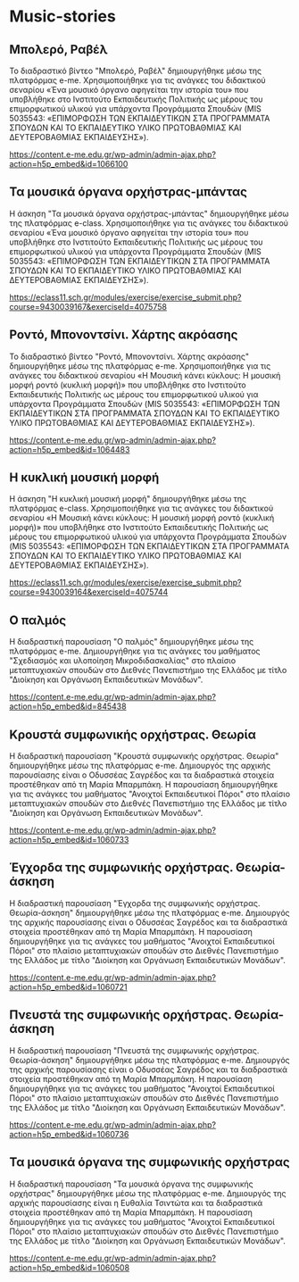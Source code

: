 # Music-stories

## Μπολερό, Ραβέλ
To διαδραστικό βίντεο "Μπολερό, Ραβέλ" δημιουργήθηκε μέσω της πλατφόρμας e-me. Χρησιμοποιήθηκε για τις ανάγκες του διδακτικού σεναρίου «Ένα μουσικό όργανο αφηγείται την ιστορία του» που υποβλήθηκε στο Ινστιτούτο Εκπαιδευτικής Πολιτικής ως μέρους του επιμορφωτικού υλικού για υπάρχοντα Προγράμματα Σπουδών (MIS 5035543: «ΕΠΙΜΟΡΦΩΣΗ ΤΩΝ ΕΚΠΑΙΔΕΥΤΙΚΩΝ ΣΤΑ ΠΡΟΓΡΑΜΜΑΤΑ ΣΠΟΥΔΩΝ ΚΑΙ ΤΟ ΕΚΠΑΙΔΕΥΤΙΚΟ ΥΛΙΚΟ ΠΡΩΤΟΒΑΘΜΙΑΣ ΚΑΙ ΔΕΥΤΕΡΟΒΑΘΜΙΑΣ ΕΚΠΑΙΔΕΥΣΗΣ»).

https://content.e-me.edu.gr/wp-admin/admin-ajax.php?action=h5p_embed&id=1066100

##  Τα μουσικά όργανα ορχήστρας-μπάντας  
H άσκηση "Τα μουσικά όργανα ορχήστρας-μπάντας" δημιουργήθηκε μέσω της πλατφόρμας e-class. Χρησιμοποιήθηκε για τις ανάγκες του διδακτικού σεναρίου «Ένα μουσικό όργανο αφηγείται την ιστορία του» που υποβλήθηκε στο Ινστιτούτο Εκπαιδευτικής Πολιτικής ως μέρους του επιμορφωτικού υλικού για υπάρχοντα Προγράμματα Σπουδών (MIS 5035543: «ΕΠΙΜΟΡΦΩΣΗ ΤΩΝ ΕΚΠΑΙΔΕΥΤΙΚΩΝ ΣΤΑ ΠΡΟΓΡΑΜΜΑΤΑ ΣΠΟΥΔΩΝ ΚΑΙ ΤΟ ΕΚΠΑΙΔΕΥΤΙΚΟ ΥΛΙΚΟ ΠΡΩΤΟΒΑΘΜΙΑΣ ΚΑΙ ΔΕΥΤΕΡΟΒΑΘΜΙΑΣ ΕΚΠΑΙΔΕΥΣΗΣ»).

https://eclass11.sch.gr/modules/exercise/exercise_submit.php?course=9430039167&exerciseId=4075758

## Ροντό, Μπονοντσίνι. Χάρτης ακρόασης

To διαδραστικό βίντεο "Ροντό, Μπονοντσίνι. Χάρτης ακρόασης" δημιουργήθηκε μέσω της πλατφόρμας e-me. Χρησιμοποιήθηκε για τις ανάγκες του διδακτικού σεναρίου «Η Μουσική κάνει κύκλους: Η μουσική μορφή ροντό (κυκλική μορφή)» που υποβλήθηκε στο Ινστιτούτο Εκπαιδευτικής Πολιτικής ως μέρους του επιμορφωτικού υλικού για υπάρχοντα Προγράμματα Σπουδών (MIS 5035543: «ΕΠΙΜΟΡΦΩΣΗ ΤΩΝ ΕΚΠΑΙΔΕΥΤΙΚΩΝ ΣΤΑ ΠΡΟΓΡΑΜΜΑΤΑ ΣΠΟΥΔΩΝ ΚΑΙ ΤΟ ΕΚΠΑΙΔΕΥΤΙΚΟ ΥΛΙΚΟ ΠΡΩΤΟΒΑΘΜΙΑΣ ΚΑΙ ΔΕΥΤΕΡΟΒΑΘΜΙΑΣ ΕΚΠΑΙΔΕΥΣΗΣ»).

https://content.e-me.edu.gr/wp-admin/admin-ajax.php?action=h5p_embed&id=1064483

## Η κυκλική μουσική μορφή
H άσκηση "Η κυκλική μουσική μορφή" δημιουργήθηκε μέσω της πλατφόρμας e-class. Χρησιμοποιήθηκε για τις ανάγκες του διδακτικού σεναρίου «Η Μουσική κάνει κύκλους: Η μουσική μορφή ροντό (κυκλική μορφή)» που υποβλήθηκε στο Ινστιτούτο Εκπαιδευτικής Πολιτικής ως μέρους του επιμορφωτικού υλικού για υπάρχοντα Προγράμματα Σπουδών (MIS 5035543: «ΕΠΙΜΟΡΦΩΣΗ ΤΩΝ ΕΚΠΑΙΔΕΥΤΙΚΩΝ ΣΤΑ ΠΡΟΓΡΑΜΜΑΤΑ ΣΠΟΥΔΩΝ ΚΑΙ ΤΟ ΕΚΠΑΙΔΕΥΤΙΚΟ ΥΛΙΚΟ ΠΡΩΤΟΒΑΘΜΙΑΣ ΚΑΙ ΔΕΥΤΕΡΟΒΑΘΜΙΑΣ ΕΚΠΑΙΔΕΥΣΗΣ»).

https://eclass11.sch.gr/modules/exercise/exercise_submit.php?course=9430039164&exerciseId=4075744

## Ο παλμός
Η διαδραστική παρουσίαση "Ο παλμός" δημιουργήθηκε μέσω της πλατφόρμας e-me. Δημιουργήθηκε για τις ανάγκες του μαθήματος "Σχεδιασμός και υλοποίηση Μικροδιδασκαλίας" στο πλαίσιο μεταπτυχιακών σπουδών στο Διεθνές Πανεπιστήμιο της Ελλάδος με τίτλο "Διοίκηση και Οργάνωση Εκπαιδευτικών Μονάδων".

https://content.e-me.edu.gr/wp-admin/admin-ajax.php?action=h5p_embed&id=845438

## Κρουστά συμφωνικής ορχήστρας. Θεωρία
Η διαδραστική παρουσίαση "Κρουστά συμφωνικής ορχήστρας. Θεωρία" δημιουργήθηκε μέσω της πλατφόρμας e-me. Δημιουργός της αρχικής παρουσίασης είναι ο Οδυσσέας Σαγρέδος και τα διαδραστικά στοιχεία προστέθηκαν από τη Μαρία Μπαρμπάκη. Η παρουσίαση δημιουργήθηκε για τις ανάγκες του μαθήματος "Ανοιχτοί Εκπαιδευτικοί Πόροι" στο πλαίσιο μεταπτυχιακών σπουδών στο Διεθνές Πανεπιστήμιο της Ελλάδος με τίτλο "Διοίκηση και Οργάνωση Εκπαιδευτικών Μονάδων".

https://content.e-me.edu.gr/wp-admin/admin-ajax.php?action=h5p_embed&id=1060733

## Έγχορδα της συμφωνικής ορχήστρας. Θεωρία-άσκηση
Η διαδραστική παρουσίαση "Έγχορδα της συμφωνικής ορχήστρας. Θεωρία-άσκηση" δημιουργήθηκε μέσω της πλατφόρμας e-me. Δημιουργός της αρχικής παρουσίασης είναι ο Οδυσσέας Σαγρέδος και τα διαδραστικά στοιχεία προστέθηκαν από τη Μαρία Μπαρμπάκη. Η παρουσίαση δημιουργήθηκε για τις ανάγκες του μαθήματος "Ανοιχτοί Εκπαιδευτικοί Πόροι" στο πλαίσιο μεταπτυχιακών σπουδών στο Διεθνές Πανεπιστήμιο της Ελλάδος με τίτλο "Διοίκηση και Οργάνωση Εκπαιδευτικών Μονάδων".

https://content.e-me.edu.gr/wp-admin/admin-ajax.php?action=h5p_embed&id=1060721

## Πνευστά της συμφωνικής ορχήστρας. Θεωρία-άσκηση
Η διαδραστική παρουσίαση "Πνευστά της συμφωνικής ορχήστρας. Θεωρία-άσκηση" δημιουργήθηκε μέσω της πλατφόρμας e-me. Δημιουργός της αρχικής παρουσίασης είναι ο Οδυσσέας Σαγρέδος και τα διαδραστικά στοιχεία προστέθηκαν από τη Μαρία Μπαρμπάκη. Η παρουσίαση δημιουργήθηκε για τις ανάγκες του μαθήματος "Ανοιχτοί Εκπαιδευτικοί Πόροι" στο πλαίσιο μεταπτυχιακών σπουδών στο Διεθνές Πανεπιστήμιο της Ελλάδος με τίτλο "Διοίκηση και Οργάνωση Εκπαιδευτικών Μονάδων".

https://content.e-me.edu.gr/wp-admin/admin-ajax.php?action=h5p_embed&id=1060736

## Τα μουσικά όργανα της συμφωνικής ορχήστρας
Η διαδραστική παρουσίαση "Τα μουσικά όργανα της συμφωνικής ορχήστρας" δημιουργήθηκε μέσω της πλατφόρμας e-me. Δημιουργός της αρχικής παρουσίασης είναι η Ευθαλία Τσιντώτα και τα διαδραστικά στοιχεία προστέθηκαν από τη Μαρία Μπαρμπάκη. Η παρουσίαση δημιουργήθηκε για τις ανάγκες του μαθήματος "Ανοιχτοί Εκπαιδευτικοί Πόροι" στο πλαίσιο μεταπτυχιακών σπουδών στο Διεθνές Πανεπιστήμιο της Ελλάδος με τίτλο "Διοίκηση και Οργάνωση Εκπαιδευτικών Μονάδων".

https://content.e-me.edu.gr/wp-admin/admin-ajax.php?action=h5p_embed&id=1060508
